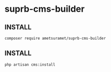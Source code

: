 # suprb-cms-builder

## INSTALL 
```composer require ametsuramet/suprb-cms-builder```


## INSTALL
```
php artisan cms:install
```